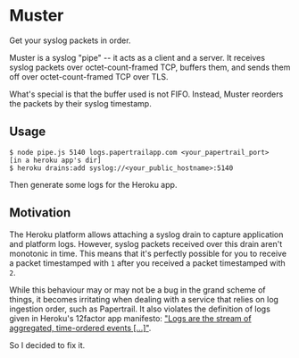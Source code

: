# Muster

Get your syslog packets in order.

Muster is a syslog "pipe" -- it acts as a client and a server. It receives syslog packets over octet-count-framed TCP, buffers them, and sends them off over octet-count-framed TCP over TLS.

What's special is that the buffer used is not FIFO. Instead, Muster reorders the packets by their syslog timestamp.

## Usage

    $ node pipe.js 5140 logs.papertrailapp.com <your_papertrail_port>
    [in a heroku app's dir]
    $ heroku drains:add syslog://<your_public_hostname>:5140

Then generate some logs for the Heroku app.

## Motivation

The Heroku platform allows attaching a syslog drain to capture application and platform logs. However, syslog packets received over this drain aren't monotonic in time. This means that it's perfectly possible for you to receive a packet timestamped with `1` after you received a packet timestamped with `2`.

While this behaviour may or may not be a bug in the grand scheme of things, it becomes irritating when dealing with a service that relies on log ingestion order, such as Papertrail. It also violates the definition of logs given in Heroku's 12factor app manifesto: ["Logs are the stream of aggregated, time-ordered events \[...\]"](http://12factor.net/logs).

So I decided to fix it.
